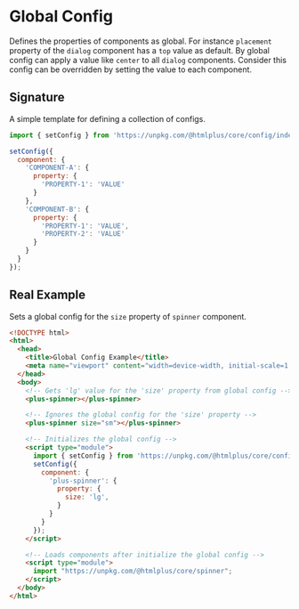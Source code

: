 # Global Config

Defines the properties of components as global. For instance `placement` property of the `dialog` component has a `top` value as default. By global config can apply a value like `center` to all `dialog` components. Consider this config can be overridden by setting the value to each component.

## Signature

A simple template for defining a collection of configs.

```js
import { setConfig } from 'https://unpkg.com/@htmlplus/core/config/index.js';

setConfig({
  component: {
    'COMPONENT-A': {
      property: {
        'PROPERTY-1': 'VALUE'
      }
    },
    'COMPONENT-B': {
      property: {
        'PROPERTY-1': 'VALUE',
        'PROPERTY-2': 'VALUE'
      }
    }
  }
});
```

## Real Example

Sets a global config for the `size` property of `spinner` component.

```html
<!DOCTYPE html>
<html>
  <head>
    <title>Global Config Example</title>
    <meta name="viewport" content="width=device-width, initial-scale=1.0" />
  </head>
  <body>
    <!-- Gets 'lg' value for the 'size' property from global config -->
    <plus-spinner></plus-spinner>

    <!-- Ignores the global config for the 'size' property -->
    <plus-spinner size="sm"></plus-spinner>

    <!-- Initializes the global config -->
    <script type="module">
      import { setConfig } from 'https://unpkg.com/@htmlplus/core/config.js';
      setConfig({
        component: {
          'plus-spinner': {
            property: {
              size: 'lg',
            }
          }
        }
      });
    </script>

    <!-- Loads components after initialize the global config -->
    <script type="module">
      import "https://unpkg.com/@htmlplus/core/spinner";
    </script>
  </body>
</html>
```

